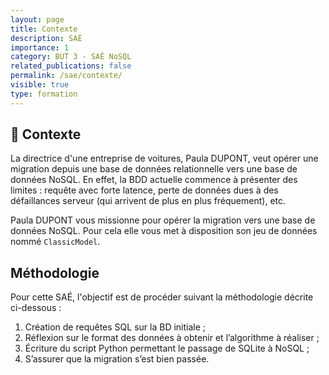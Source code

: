 ```yaml
---
layout: page
title: Contexte
description: SAÉ
importance: 1
category: BUT 3 - SAÉ NoSQL
related_publications: false
permalink: /sae/contexte/
visible: true
type: formation
---
```


## :car: Contexte

La directrice d'une entreprise de voitures, Paula DUPONT, veut opérer une migration depuis une base de données relationnelle vers une base de données NoSQL. En effet, la BDD actuelle commence à présenter des limites : requête avec forte latence, perte de données dues à des défaillances serveur (qui arrivent de plus en plus fréquement), etc.

Paula DUPONT vous missionne pour opérer la migration vers une base de données NoSQL. Pour cela elle vous met à disposition son jeu de données nommé `ClassicModel`.

## Méthodologie

Pour cette SAÉ, l'objectif est de procéder suivant la méthodologie décrite ci-dessous :

1. Création de requêtes SQL sur la BD initiale ;
2. Réflexion sur le format des données à obtenir et l’algorithme à réaliser ;
3. Écriture du script Python permettant le passage de SQLite à NoSQL ;
4. S’assurer que la migration s’est bien passée.
